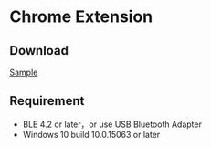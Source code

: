 # Chrome Extension

## Download

[Sample](https://app.brainco.cn/universal/crimson-sdk-prebuild/chrome/chrome.zip)

## Requirement

- BLE 4.2 or later，or use USB Bluetooth Adapter
- Windows 10 build 10.0.15063 or later
